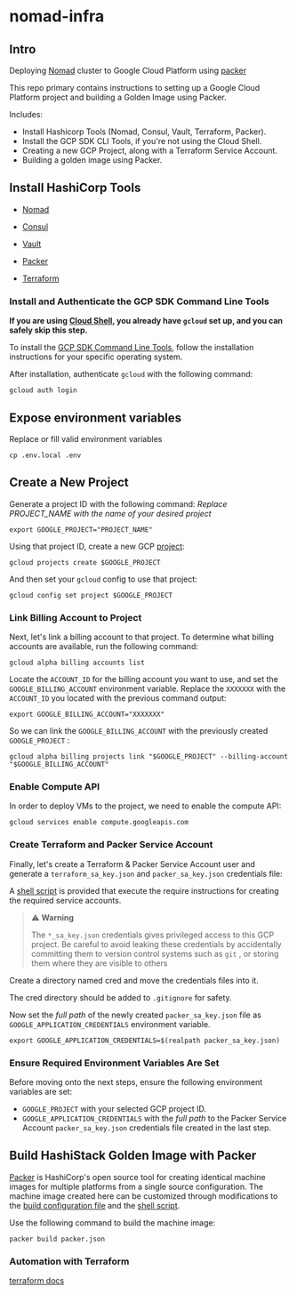 # nomad-infra

## Intro

Deploying [Nomad](https://www.nomadproject.io/) cluster to Google Cloud Platform using [packer](https://www.packer.io/)

This repo primary contains instructions to setting up a Google Cloud Platform project and building a Golden Image using Packer.

Includes:

* Install Hashicorp Tools (Nomad, Consul, Vault, Terraform, Packer).
* Install the GCP SDK CLI Tools, if you're not using the Cloud Shell.
* Creating a new GCP Project, along with a Terraform Service Account.
* Building a golden image using Packer.

<!-- * [Deployment a cluster with terraform](https://github.com/ucontex/terraform). -->

## Install HashiCorp Tools

* [Nomad](https://www.nomadproject.io/downloads)

* [Consul](https://www.consul.io/downloads)

* [Vault](https://www.vaultproject.io/downloads)

* [Packer](https://www.packer.io/downloads)

* [Terraform](https://www.terraform.io/downloads.html)

### Install and Authenticate the GCP SDK Command Line Tools

**If you are using [Cloud Shell](https://cloud.google.com/shell), you already have `gcloud` set up, and you can safely skip this step.**

To install the [GCP SDK Command Line Tools](https://cloud.google.com/sdk/docs/downloads-interactive), follow the installation instructions for your specific operating system.

After installation, authenticate `gcloud` with the following command:

``` console
gcloud auth login
```

## Expose environment variables

Replace or fill valid environment variables

``` console
cp .env.local .env
```

## Create a New Project

Generate a project ID with the following command:
*Replace PROJECT_NAME with the name of your desired project*

``` console
export GOOGLE_PROJECT="PROJECT_NAME"
```

Using that project ID, create a new GCP [project](https://cloud.google.com/docs/overview#projects):

``` console
gcloud projects create $GOOGLE_PROJECT
```

And then set your `gcloud` config to use that project:

``` console
gcloud config set project $GOOGLE_PROJECT
```

### Link Billing Account to Project

Next, let's link a billing account to that project. To determine what billing accounts are available, run the following command:

``` console
gcloud alpha billing accounts list
```

Locate the `ACCOUNT_ID` for the billing account you want to use, and set the `GOOGLE_BILLING_ACCOUNT` environment variable. Replace the `XXXXXXX` with the `ACCOUNT_ID` you located with the previous command output:

``` console
export GOOGLE_BILLING_ACCOUNT="XXXXXXX"
```

So we can link the `GOOGLE_BILLING_ACCOUNT` with the previously created `GOOGLE_PROJECT` :

``` console
gcloud alpha billing projects link "$GOOGLE_PROJECT" --billing-account "$GOOGLE_BILLING_ACCOUNT"
```

### Enable Compute API

In order to deploy VMs to the project, we need to enable the compute API:

``` console
gcloud services enable compute.googleapis.com
```

### Create Terraform and Packer Service Account

Finally, let's create a Terraform & Packer Service Account user and generate a `terraform_sa_key.json` and `packer_sa_key.json` credentials file:

A [shell script](./setup_sa.sh) is provided that execute the require instructions for creating the required service accounts.

> ⚠️ **Warning**
>
> The `*_sa_key.json` credentials gives privileged access to this GCP project. Be careful to avoid leaking these credentials by accidentally committing them to version control systems such as `git` , or storing them where they are visible to others

Create a directory named cred and move the credentials files into it.

The cred directory should be added to `.gitignore` for safety.

Now set the *full path* of the newly created `packer_sa_key.json` file as `GOOGLE_APPLICATION_CREDENTIALS` environment variable.

``` console
export GOOGLE_APPLICATION_CREDENTIALS=$(realpath packer_sa_key.json)
```

### Ensure Required Environment Variables Are Set

Before moving onto the next steps, ensure the following environment variables are set:

* `GOOGLE_PROJECT` with your selected GCP project ID.
* `GOOGLE_APPLICATION_CREDENTIALS` with the *full path* to the Packer Service Account `packer_sa_key.json` credentials file created in the last step.

## Build HashiStack Golden Image with Packer

[Packer](https://www.packer.io/intro/index.html) is HashiCorp's open source tool for creating identical machine images for multiple platforms from a single source configuration.
The machine image created here can be customized through modifications to the [build configuration file](./packer/image.pkr.hcl) and the [shell script](./shared/scripts/install.sh).

Use the following command to build the machine image:

``` console
packer build packer.json
```

### Automation with Terraform

[terraform docs](./docs/terraform.md)
